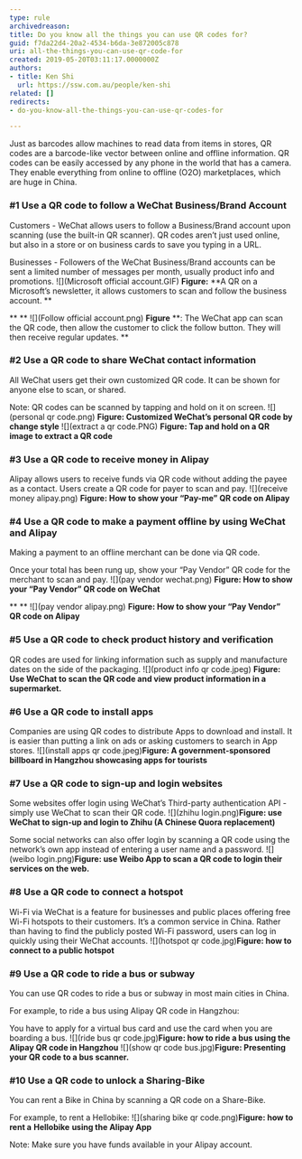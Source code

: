 ```yaml
---
type: rule
archivedreason: 
title: Do you know all the things you can use QR codes for?
guid: f7da22d4-20a2-4534-b6da-3e872005c878
uri: all-the-things-you-can-use-qr-code-for
created: 2019-05-20T03:11:17.0000000Z
authors:
- title: Ken Shi
  url: https://ssw.com.au/people/ken-shi
related: []
redirects:
- do-you-know-all-the-things-you-can-use-qr-codes-for

---
```


Just as barcodes allow machines to read data from items in stores, QR codes are a barcode-like vector between online and offline information. QR codes can be easily accessed by any phone in the world that has a camera. They enable everything from online to offline (O2O) marketplaces, which are huge in China.

<!--endintro-->

### #1 Use a QR code to follow a WeChat Business/Brand Account


Customers - WeChat allows users to follow a Business/Brand account upon scanning (use the built-in QR scanner). QR codes aren’t just used online, but also in a store or on business cards to save you typing in a URL.

Businesses - Followers of the WeChat Business/Brand accounts can be sent a limited number of messages per month, usually product info and promotions.
 ![](Microsoft official account.GIF) 
**Figure:** **A QR on a Microsoft’s newsletter, it allows customers to scan and follow the business account.
**

**
**
 ![](Follow official account.png) 
**Figure** **: The WeChat app can scan the QR code, then allow the customer to click the follow button. They will then receive regular updates.
**

### #2 Use a QR code to share WeChat contact information

All WeChat users get their own customized QR code. It can be shown for anyone else to scan, or shared.

Note: QR codes can be scanned by tapping and hold on it on screen.
 ![](personal qr code.png)
**Figure: Customized WeChat’s personal QR code by change style**
 ![](extract a qr code.PNG) 
**Figure: Tap and hold on a QR image to extract a QR code**

### #3 Use a QR code to receive money in Alipay 


Alipay allows users to receive funds via QR code without adding the payee as a contact.
Users create a QR code for payer to scan and pay.
 ![](receive money alipay.png) 
**Figure: How to show your “Pay-me” QR code on Alipay**

### #4 Use a QR code to make a payment offline by using WeChat and Alipay

Making a payment to an offline merchant can be done via QR code.

Once your total has been rung up, show your “Pay Vendor” QR code for the merchant to scan and pay.
 ![](pay vendor wechat.png) 
**Figure: How to show your “Pay Vendor” QR code on WeChat**

**
**
 ![](pay vendor alipay.png) 
**Figure: How to show your “Pay Vendor” QR code on Alipay**

### #5 Use a QR code to check product history and verification


QR codes are used for linking information such as supply and manufacture dates on the side of the packaging.
 ![](product info qr code.jpeg) 
**Figure: Use WeChat to scan the QR code and view product information in a supermarket.**

### #6 Use a QR code to install apps

Companies are using QR codes to distribute Apps to download and install. It is easier than putting a link on ads or asking customers to search in App stores.
 ![](install apps qr code.jpeg)**Figure: A government-sponsored billboard in Hangzhou showcasing apps for tourists** 
  

### #7 Use a QR code to sign-up and login websites


Some websites offer login using WeChat’s Third-party authentication API - simply use WeChat to scan their QR code.
 ![](zhihu login.png)**Figure: use WeChat to sign-up and login to Zhihu (A Chinese Quora replacement)** 


Some social networks can also offer login by scanning a QR code using the network’s own app instead of entering a user name and a password.
 ![](weibo login.png)**Figure: use Weibo App to scan a QR code to login their services on the web.** 






### #8 Use a QR code to connect a hotspot

Wi-Fi via WeChat is a feature for businesses and public places offering free Wi-Fi hotspots to their customers. It’s a common service in China. Rather than having to find the publicly posted Wi-Fi password, users can log in quickly using their WeChat accounts.
 ![](hotspot qr code.jpg)**Figure: how to connect to a public hotspot** 




### #9 Use a QR code to ride a bus or subway


You can use QR codes to ride a bus or subway in most main cities in China.

For example, to ride a bus using Alipay QR code in Hangzhou:

You have to apply for a virtual bus card and use the card when you are boarding a bus.
 ![](ride bus qr code.jpg)**Figure: how to ride a bus using the Alipay QR code in Hangzhou** 
![](show qr code bus.jpg)**Figure: Presenting your QR code to a bus scanner.** 




### #10 Use a QR code to unlock a Sharing-Bike

You can rent a Bike in China by scanning a QR code on a Share-Bike.

For example, to rent a Hellobike:
 ![](sharing bike qr code.png)**Figure: how to rent a** **Hellobike** **using the Alipay App** 



Note: Make sure you have funds available in your Alipay account.
